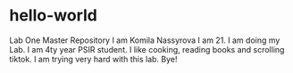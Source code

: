 # hello-world
Lab One Master Repository
I am Komila Nassyrova I am 21. I am doing my Lab. I am 4ty year PSIR student. I like cooking, reading books and scrolling tiktok. I am trying very hard with this lab. Bye!
